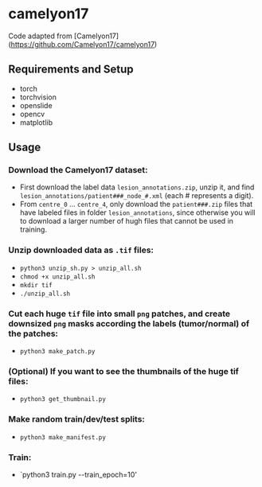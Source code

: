 # camelyon17

Code adapted from [Camelyon17] (https://github.com/Camelyon17/camelyon17)

## Requirements and Setup

* torch
* torchvision
* openslide
* opencv
* matplotlib

## Usage

### Download the Camelyon17 dataset:
 + First download the label data `lesion_annotations.zip`, unzip it, and find `lesion_annotations/patient###_node_#.xml` (each # represents a digit).
 + From `centre_0` ... `centre_4`, only download the `patient###.zip` files that have labeled files in folder `lesion_annotations`, since otherwise you will to download a larger number of hugh files that cannot be used in training.

### Unzip downloaded data as `.tif` files: 
 + `python3 unzip_sh.py > unzip_all.sh`
 + `chmod +x unzip_all.sh`
 + `mkdir tif`
 + `./unzip_all.sh`

### Cut each huge `tif` file into small `png` patches, and create downsized `png` masks according the labels (tumor/normal) of the patches:
 + `python3 make_patch.py`

### (Optional) If you want to see the thumbnails of the huge tif files:
 + `python3 get_thumbnail.py`

### Make random train/dev/test splits:
 + `python3 make_manifest.py`

### Train:
 + `python3 train.py --train_epoch=10'
